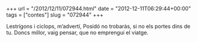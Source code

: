 +++
url = "/2012/12/11/072944.html"
date = "2012-12-11T06:29:44+00:00"
tags = ["contes"]
slug = "072944"
+++

Lestrígons i ciclops, m’advertí, Posidó no trobaràs, si no els portes dins de tu. Doncs millor, vaig pensar, que no emprengui el viatge.
